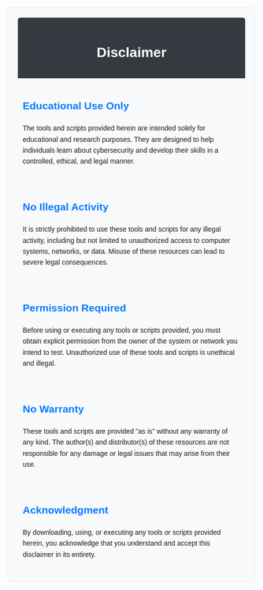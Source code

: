 <div style="font-family: Arial, sans-serif; line-height: 1.6; max-width: 800px; margin: auto; padding: 20px; background-color: #f8f9fa; border: 1px solid #e9ecef; border-radius: 5px;">
    <div style="background-color: #343a40; color: white; padding: 10px; text-align: center; border-radius: 5px 5px 0 0;">
        <h1>Disclaimer</h1>
    </div>
    <div style="padding: 10px; border-bottom: 1px solid #e9ecef;">
        <h2 style="color: #007bff;">Educational Use Only</h2>
        <p>The tools and scripts provided herein are intended solely for educational and research purposes. They are designed to help individuals learn about cybersecurity and develop their skills in a controlled, ethical, and legal manner.</p>
    </div>
    <div style="padding: 10px; border-bottom: 1px solid #e9ecef;">
        <h2 style="color: #007bff;">No Illegal Activity</h2>
        <p>It is strictly prohibited to use these tools and scripts for any illegal activity, including but not limited to unauthorized access to computer systems, networks, or data. Misuse of these resources can lead to severe legal consequences.</p>
    </div>
    <div style="padding: 10px; border-bottom: 1px solid #e9ecef;">
        <h2 style="color: #007bff;">Permission Required</h2>
        <p>Before using or executing any tools or scripts provided, you must obtain explicit permission from the owner of the system or network you intend to test. Unauthorized use of these tools and scripts is unethical and illegal.</p>
    </div>
    <div style="padding: 10px; border-bottom: 1px solid #e9ecef;">
        <h2 style="color: #007bff;">No Warranty</h2>
        <p>These tools and scripts are provided "as is" without any warranty of any kind. The author(s) and distributor(s) of these resources are not responsible for any damage or legal issues that may arise from their use.</p>
    </div>
    <div style="padding: 10px;">
        <h2 style="color: #007bff;">Acknowledgment</h2>
        <p>By downloading, using, or executing any tools or scripts provided herein, you acknowledge that you understand and accept this disclaimer in its entirety.</p>
    </div>
</div>

